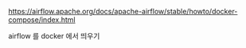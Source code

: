 https://airflow.apache.org/docs/apache-airflow/stable/howto/docker-compose/index.html

airflow 를 docker 에서 띄우기

